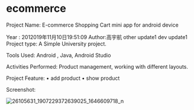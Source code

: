 # ecommerce

Project  Name: E-commerce Shopping Cart mini app for android device

Year : 2012019年11月10日19:51:09
Author:高宇航
other update1
dev update1
Project type: A Simple University project.

Tools Used:  Android , Java, Android  Studio

Activities Performed:  Product management, working with different layouts.

Project  Feature: 
•	add product
•	show product
 
Screenshot:

![26105631_1907229372639025_1646609718_n](https://user-images.githubusercontent.com/13907747/36049322-875d8988-0e0c-11e8-9c82-3ea36302d02d.png)
